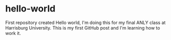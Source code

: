 # hello-world
First repository created
Hello world, I'm doing this for my final ANLY class at Harrisburg University. This is my first GitHub post and I'm learning how to work it. 
